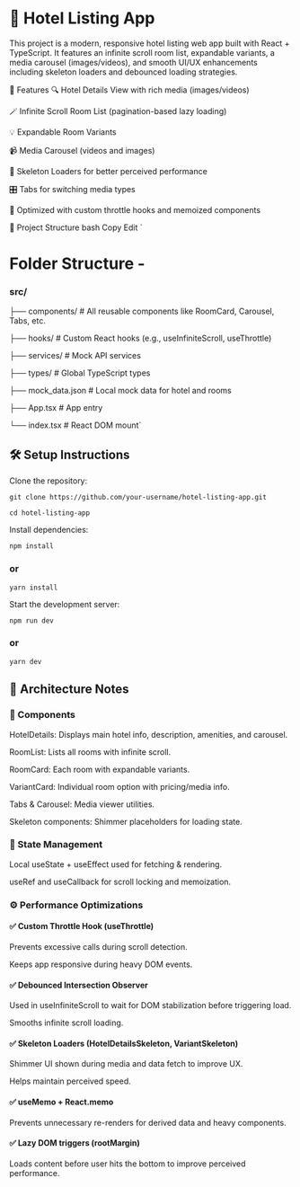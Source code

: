 # 🏨 Hotel Listing App
This project is a modern, responsive hotel listing web app built with React + TypeScript. It features an infinite scroll room list, expandable variants, a media carousel (images/videos), and smooth UI/UX enhancements including skeleton loaders and debounced loading strategies.

🚀 Features
🔍 Hotel Details View with rich media (images/videos)

🪄 Infinite Scroll Room List (pagination-based lazy loading)

💡 Expandable Room Variants

📹 Media Carousel (videos and images)

🧊 Skeleton Loaders for better perceived performance

🎛 Tabs for switching media types

💬 Optimized with custom throttle hooks and memoized components

📁 Project Structure
bash
Copy
Edit
`

# Folder Structure -
### src/

├── components/         # All reusable components like RoomCard, Carousel, Tabs, etc.

├── hooks/              # Custom React hooks (e.g., useInfiniteScroll, useThrottle)

├── services/           # Mock API services

├── types/              # Global TypeScript types

├── mock_data.json      # Local mock data for hotel and rooms

├── App.tsx             # App entry

└── index.tsx           # React DOM mount`


## 🛠 Setup Instructions
Clone the repository:

`
git clone https://github.com/your-username/hotel-listing-app.git
`

`
cd hotel-listing-app
`

Install dependencies:

`
npm install
`

### or

`
yarn install
`

Start the development server:

`
npm run dev
`

### or

`
yarn dev
`


## 🧠 Architecture Notes
### 🧩 Components
HotelDetails: Displays main hotel info, description, amenities, and carousel.

RoomList: Lists all rooms with infinite scroll.

RoomCard: Each room with expandable variants.

VariantCard: Individual room option with pricing/media info.

Tabs & Carousel: Media viewer utilities.

Skeleton components: Shimmer placeholders for loading state.

### 🧵 State Management
Local useState + useEffect used for fetching & rendering.

useRef and useCallback for scroll locking and memoization.

### ⚙️ Performance Optimizations
#### ✅ Custom Throttle Hook (useThrottle)
Prevents excessive calls during scroll detection.

Keeps app responsive during heavy DOM events.

#### ✅ Debounced Intersection Observer
Used in useInfiniteScroll to wait for DOM stabilization before triggering load.

Smooths infinite scroll loading.

#### ✅ Skeleton Loaders (HotelDetailsSkeleton, VariantSkeleton)
Shimmer UI shown during media and data fetch to improve UX.

Helps maintain perceived speed.

#### ✅ useMemo + React.memo
Prevents unnecessary re-renders for derived data and heavy components.

#### ✅ Lazy DOM triggers (rootMargin)
Loads content before user hits the bottom to improve perceived performance.

<br/>
